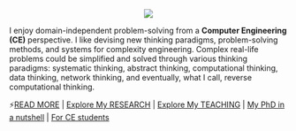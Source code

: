 <div style="text-align: center;">
    <img src="https://capsule-render.vercel.app/api?type=waving&height=200&color=gradient&text=Morteza's%20Coding%20Hall&animation=twinkling&descAlign=45&textBg=false&fontColor=balck" />
</div>

<!--
# Welcome 👋
# Morteza's Coding Hall

**m-zakeri/m-zakeri** is a ✨ _special_ ✨ repository because its `README.md` (this file) appears on your GitHub profile.

Here are some ideas to get you started:

- 🔭 I’m currently working on ...
- 🌱 I’m currently learning ...
- 👯 I’m looking to collaborate on ...
- 🤔 I’m looking for help with ...
- 💬 Ask me about ...
- 📫 How to reach me: ...
- 😄 Pronouns: ...
- ⚡ Fun fact: ...
-->


I enjoy domain-independent problem-solving from a **Computer Engineering (CE)** perspective.
I like devising new thinking paradigms, problem-solving methods, and systems for complexity engineering. 
Complex real-life problems could be simplified and solved through various thinking paradigms: systematic thinking, abstract thinking, computational thinking, data thinking, network thinking, and eventually, what I call, reverse computational thinking. 


⚡[READ MORE](https://m-zakeri.github.io/) | [Explore My RESEARCH](https://m-zakeri.github.io/pages/research.html) | [Explore My TEACHING](https://m-zakeri.github.io/list-of-my-teaching-courses.html#list-of-my-teaching-courses) | [My PhD in a nutshell](https://m-zakeri.github.io/PhD/) | [For CE students ](http://webpages.iust.ac.ir/morteza_zakeri/repo/iust_course_materials/index.html) 
